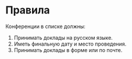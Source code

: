 # Правила

Конференции в списке должны:

1. Принимать доклады на русском языке.
2. Иметь финальную дату и место проведения.
3. Принимать доклады в форме или по почте.
